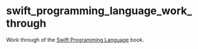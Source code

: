 swift_programming_language_work_through
=======================================
Work through of the [Swift Programming Language](https://itunes.apple.com/gb/book/swift-programming-language/id881256329?mt=11) book.
